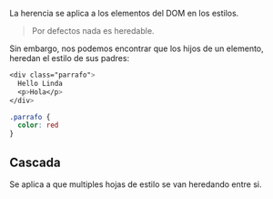 La herencia se aplica a los elementos del DOM en los estilos.

> Por defectos nada es heredable.

Sin embargo, nos podemos encontrar que los hijos de un elemento, heredan el estilo de sus padres:

```css
<div class="parrafo">
  Hello Linda
  <p>Hola</p>
</div>

.parrafo {
  color: red
}
```

## Cascada

Se aplica a que multiples hojas de estilo se van heredando entre si.

